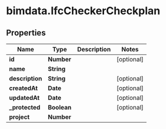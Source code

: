 # bimdata.IfcCheckerCheckplan

## Properties
Name | Type | Description | Notes
------------ | ------------- | ------------- | -------------
**id** | **Number** |  | [optional] 
**name** | **String** |  | 
**description** | **String** |  | [optional] 
**createdAt** | **Date** |  | [optional] 
**updatedAt** | **Date** |  | [optional] 
**_protected** | **Boolean** |  | [optional] 
**project** | **Number** |  | 


